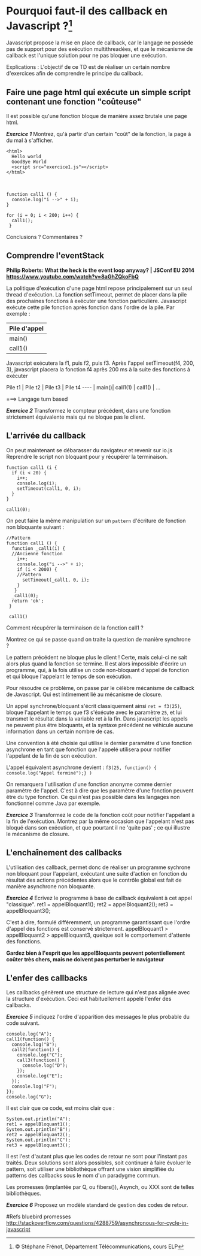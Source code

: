 # Pourquoi faut-il des callback en Javascript ?[^1]
Javascript propose la mise en place de callback, car le langage ne possède pas de support pour des exécution multithreadées, et que le mécanisme de callback est l'unique solution pour ne pas bloquer une exécution.     
[^1]: &copy; Stéphane Frénot, Département Télécommunications, cours ELP

Explications : L'objectif de ce TD est de réaliser un certain nombre d'exercices afin de comprendre le principe du callback. 

## Faire une page html qui exécute un simple script contenant une fonction "coûteuse"
Il est possible qu'une fonction bloque de manière assez brutale une page html. 

***Exercice 1*** Montrez, qu'à partir d'un certain "coût" de la fonction, la page à du mal à s'afficher. 

	<html>
	  Hello world
      GoodBye World
	  <script src="exercice1.js"></script>
	</html>
<br />
  
    function call1 () {
      console.log("i -->" + i);
    }
 
    for (i = 0; i < 200; i++) {
      call1();
     }


Conclusions ? Commentaires ?

## Comprendre l'eventStack
**Philip Roberts: What the heck is the event loop anyway? | JSConf EU 2014
https://www.youtube.com/watch?v=8aGhZQkoFbQ**

La politique d'exécution d'une page html repose principalement sur un seul thread d'exécution. La fonction setTimeout, permet de placer dans la pile des prochaines fonctions à exécuter une fonction particulière. 
Javascript exécute cette pile fonction après fonction dans l'ordre de la pile. Par exemple :  

 Pile d'appel|
----- |       
 main() |    
 call1() |    

Javascript exécutera la f1, puis f2, puis f3. Après l'appel 
setTimeout(f4, 200, 3), javascript placera la fonction f4 après 200 ms à la suite des fonctions à exécuter

Pile t1 | Pile t2 | Pile t3 | Pile t4
---- |
 main()| call1(1) | call1() | ...

===> Langage turn based

***Exercice 2***
Transformez le compteur précédent, dans une fonction strictement équivalente mais qui ne bloque pas le client. 

## L'arrivée du callback
On peut maintenant se débarasser du navigateur et revenir sur io.js
Reprendre le script non bloquant pour y récupérer la terminaison.   

    function call1 (i {
      if (i < 20) {
        i++;
        console.log(i);
        setTimeout(call1, 0, i);
      }
    }

    call1(0);

On peut faire la même manipulation sur un `pattern`  d'écriture de fonction non bloquante suivant :

    //Pattern
    function call1 () {
      function _call1(i) {
      //Ancienne fonction
        i++;
        console.log("i -->" + i);
        if (i < 2000) {
        //Pattern
          setTimeout(_call1, 0, i);
        } 
       }
      _call1(0);
      return 'ok';
     }
     
     call1()
     
Comment récupérer la terminaison de la fonction call1 ?

Montrez ce qui se passe quand on traite la question de manière synchrone ?     

Le pattern précédent ne bloque plus le client ! Certe, mais celui-ci ne sait alors plus quand la fonction se termine. Il est alors impossible d'écrire un programme, qui, à la fois utilise un code non-bloquant d'appel de fonction et qui bloque l'appelant le temps de son exécution. 

Pour résoudre ce problème, on passe par le célèbre mécanisme de callback de Javascript. Qui est intimement lié au mécanisme de closure. 

Un appel synchrone/bloquant s'écrit classiquement ainsi
`ret = f3(25)`, bloque l'appelant le temps que f3 s'éxécute avec le paramètre `25`, et lui transmet le résultat dans la variable ret à la fin. Dans javascript les appels ne peuvent plus être bloquants, et la syntaxe précédent ne véhicule aucune information dans un certain nombre de cas. 

Une convention à été choisie qui utilise le dernier paramètre d'une fonction asynchrone en tant que fonction que l'appelé utilisera pour notifier l'appelant de la fin de son exécution. 

L'appel équivalent asynchrone devient :
`f3(25, function() { console.log("Appel terminé");} )`

On remarquera l'utilisation d'une fonction anonyme comme dernier paramètre de l'appel. C'est à dire que les paramètre d'une fonction peuvent être du type fonction. Ce qui n'est pas possible dans les langages non fonctionnel comme Java par exemple. 

***Exercice 3*** Transformez le code de la fonction coût pour notifier l'appelant à la fin de l'exécution. Montrez par la même occasion que l'appelant n'est pas bloqué dans son exécution, et que pourtant il ne 'quite pas' ; ce qui illustre le mécanisme de closure. 

## L'enchaînement des callbacks
L'utilisation des callback, permet donc de réaliser un programme sychrone non bloquant pour l'appelant, exécutant une suite d'action en fonction du résultat des actions précédentes alors que le contrôle global est fait de manière asynchrone non bloquante.

***Exercice 4*** Ecrivez le programme à base de callback équivalent à cet appel "classique".
    ret1 = appelBloquant1();
    ret2 = appelBloquant2();
    ret3 = appelBloquant3();
    
C'est à dire, formulé différemment, un programme garantissant que l'ordre d'appel des fonctions est conservé strictement. appelBloquant1 > appelBloquant2 > appelBloquant3, quelque soit le comportement d'attente des fonctions. 

**Gardez bien à l'esprit que les appelBloquants peuvent potentiellement coûter très chers, mais ne doivent pas perturber le navigateur**

## L'enfer des callbacks
Les callbacks génèrent une structure de lecture qui n'est pas alignée avec la structure d'exécution. Ceci est habituellement appelé l'enfer des callbacks. 

***Exercice 5*** indiquez l'ordre d'apparition des messages le plus probable du code suivant.

    console.log("A");
	call1(function() {
	  console.log("B");
	  call2(function() {
	    console.log("C");
	    call3(function() {
	      console.log("D");
	    });
	    console.log("E");
	  });
	  console.log("F");
	});
	console.log("G");
	

Il est clair que ce code, est moins clair que :

    System.out.println("A");
    ret1 = appelBloquant1();
    System.out.println("B");
    ret2 = appelBloquant2();
    System.out.println("C");
    ret3 = appelBloquant3();
    
Il est l'est d'autant plus que les codes de retour ne sont pour l'instant pas traités. Deux solutions sont alors possibles, soit continuer à faire évoluer le pattern, soit utiliser une bibliothèque offrant une vision simplifiée du patterns des callbacks sous le nom d'un paradygme commun. 

Les promesses (implantée par Q, ou fibers()), Asynch, ou XXX sont de telles bibliothèques. 

***Exercice 6*** Proposez un modèle standard de gestion des codes de retour.

#Refs
bluebird promesses   
http://stackoverflow.com/questions/4288759/asynchronous-for-cycle-in-javascript




